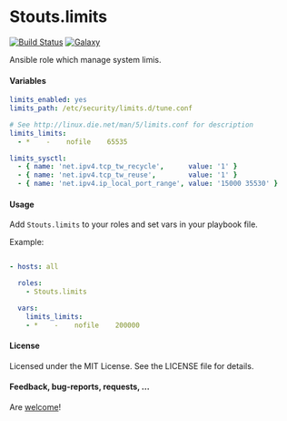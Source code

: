 Stouts.limits
=============

[![Build Status](http://img.shields.io/travis/Stouts/Stouts.limits.svg?style=flat-square)](https://travis-ci.org/Stouts/Stouts.limits)
[![Galaxy](http://img.shields.io/badge/galaxy-Stouts.limits-blue.svg?style=flat-square)](https://galaxy.ansible.com/list#/roles/954)

Ansible role which manage system limis.

#### Variables

```yaml
limits_enabled: yes
limits_path: /etc/security/limits.d/tune.conf

# See http://linux.die.net/man/5/limits.conf for description
limits_limits:
  - *    -    nofile    65535

limits_sysctl:
  - { name: 'net.ipv4.tcp_tw_recycle',      value: '1' }
  - { name: 'net.ipv4.tcp_tw_reuse',        value: '1' }
  - { name: 'net.ipv4.ip_local_port_range', value: '15000 35530' }
```

#### Usage

Add `Stouts.limits` to your roles and set vars in your playbook file.

Example:

```yaml

- hosts: all

  roles:
    - Stouts.limits

  vars:
    limits_limits:
    - *    -    nofile    200000
```

#### License

Licensed under the MIT License. See the LICENSE file for details.

#### Feedback, bug-reports, requests, ...

Are [welcome](https://github.com/Stouts/Stouts.limits/issues)!
